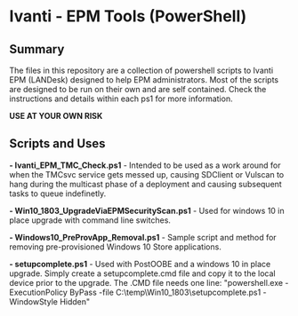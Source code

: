 # Ivanti - EPM Tools (PowerShell)

## Summary
The files in this repository are a collection of powershell scripts to Ivanti EPM (LANDesk) designed to help EPM administrators. Most of the scripts are designed to be run on their own and are self contained. Check the instructions and details within each ps1 for more information.

**USE AT YOUR OWN RISK**

## Scripts and Uses

**- Ivanti_EPM_TMC_Check.ps1** - Intended to be used as a work around for when the TMCsvc service gets messed up, causing SDClient or Vulscan to hang during the multicast phase of a deployment and causing subsequent tasks to queue indefinetly. 

**- Win10_1803_UpgradeViaEPMSecurityScan.ps1** - Used for windows 10 in place upgrade with command line switches. 

**- Windows10_PreProvApp_Removal.ps1** - Sample script and method for removing pre-provisioned Windows 10 Store applications. 

**- setupcomplete.ps1** - Used with PostOOBE and a windows 10 in place upgrade. Simply create a setupcomplete.cmd file and copy it to the local device prior to the upgrade. The .CMD file needs one line:
"powershell.exe -ExecutionPolicy ByPass -file C:\temp\Win10_1803\setupcomplete.ps1 -WindowStyle Hidden"
